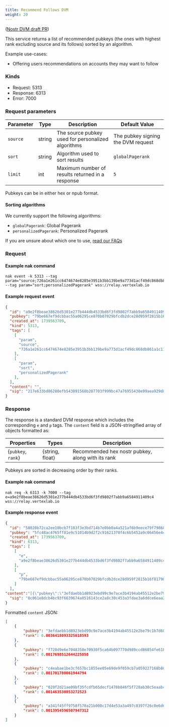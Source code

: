 ```yaml
---
title: Recommend Follows DVM
weight: 20
---
```


([Nostr DVM draft PR](https://github.com/nostr-protocol/data-vending-machines/pull/38))

This service returns a list of recommended pubkeys (the ones with highest rank excluding source and its follows) sorted by an algorithm.

Example use-cases:
 - Offering users recommendations on accounts they may want to follow

### Kinds

 - Request: 5313
 - Response: 6313
 - Error: 7000

### Request parameters

| Parameter | Type | Description | Default Value |
|-----|-----|-----|-----|
| `source` | string | The source pubkey used for personalized algorithms | The pubkey signing the DVM request |
| `sort` | string | Algorithm used to sort results | `globalPagerank` |
| `limit` | int | Maximum number of results returned in a response | `5` |

Pubkeys can be in either hex or npub format.

#### Sorting algorithms

We currently support the following algorithms:

 - `globalPagerank`: Global Pagerank
 - `personalizedPagerank`: Personalized Pagerank

If you are unsure about which one to use, [read our FAQs](https://vertexlab.io/docs/faq/#what-is-the-difference-between-global-and-personalized-pagerank)

### Request

#### Example nak command
```
nak event -k 5313 --tag param="source;726a1e261cc6474674e8285e3951b3bb139be9a773d1acf49dc868db861a1c11" --tag param="sort;personalizedPagerank" wss://relay.vertexlab.io
```

#### Example request event

```json
{
  "id": "a9e2f8beae38626d5301e277b444db4533bd6f3fd9802f7abb9a6584911409c4",
  "pubkey": "79be667ef9dcbbac55a06295ce870b07029bfcdb2dce28d959f2815b16f81798",
  "created_at": 1739563709,
  "kind": 5313,
  "tags": [
    [
      "param",
      "source",
      "726a1e261cc6474674e8285e3951b3bb139be9a773d1acf49dc868db861a1c11"
    ],
    [
      "param",
      "sort",
      "personalizedPagerank"
    ],
  ],
  "content": "",
  "sig": "217e633bd86280efb543891560b207703f999bc47a76955438e99aea929d87cd88de3346cfe109da4ce6951d86b48dc6ef92987a2ba735fad79b5405a7836047"
}
```

### Response

The response is a standard DVM response which includes the corresponding `e` and `p` tags. 
The `content` field is a JSON-stringified array of objects formatted as:

| Properties | Types | Description |
|-----|-----|-----|
| {`pubkey`, `rank`} | {string, float} | Recommended hex nostr pubkey, along with its rank |

Pubkeys are sorted in decreasing order by their ranks.

#### Example nak command
```
nak req -k 6313 -k 7000 --tag e=a9e2f8beae38626d5301e277b444db4533bd6f3fd9802f7abb9a6584911409c4 wss://relay.vertexlab.io
```

#### Example response event

```json
{
  "id": "58020b72ca2ee10bcb7f103f3e3bd714b7e0bb0a4a521af6b9eece79f798686e",
  "pubkey": "5fc48ac4765ff81e9c51014b9d2f2c91621370f4c6b5452a9c06456e4cccaeb4",
  "created_at": 1739563709,
  "kind": 6313,
  "tags": [
    [
      "e",
      "a9e2f8beae38626d5301e277b444db4533bd6f3fd9802f7abb9a6584911409c4"
    ],
    [
      "p",
      "79be667ef9dcbbac55a06295ce870b07029bfcdb2dce28d959f2815b16f81798"
    ]
  ],
"content":"[{\"pubkey\":\"3efdaebb1d8923ebd99c9e7ace3b4194ab45512e2be79c1b7d68d9243e0d2681\",\"rank\":0.0036418093325618593},{\"pubkey\":\"f728d9e6e7048358e70930f5ca64b097770d989ccd86854fe618eda9c8a38106\",\"rank\":0.0017698512644225858},{\"pubkey\":\"c4eabae1be3cf657bc1855ee05e69de9f059cb7a059227168b80b89761cbc4e0\",\"rank\":0.001701780061944794},{\"pubkey\":\"020f2d21ae09bf35fcdfb65decf1478b846f5f728ab30c5eaabcd6d081a81c3e\",\"rank\":0.001463530853272523},{\"pubkey\":\"a341f45ff9758f570a21b000c17d4e53a3a497c8397f26c0e6d61e5acffc7a98\",\"rank\":0.0013954596507947312}]",
  "sig": "8c061e8dcb4bc93f6639674a0516143ce2a8c30c453a3fdae3a6ddce6eaa238c9e5ef1bf358842b740f1d044ea8fa5205e7ce9d2a571f158885e19224d527bbc"
}
```

Formatted `content` JSON:

```json
[
	{
		"pubkey": "3efdaebb1d8923ebd99c9e7ace3b4194ab45512e2be79c1b7d68d9243e0d2681",
		"rank": 0.0036418093325618593
	},
	{
		"pubkey": "f728d9e6e7048358e70930f5ca64b097770d989ccd86854fe618eda9c8a38106",
		"rank": 0.0017698512644225858
	},
	{
		"pubkey": "c4eabae1be3cf657bc1855ee05e69de9f059cb7a059227168b80b89761cbc4e0",
		"rank": 0.001701780061944794
	},
	{
		"pubkey": "020f2d21ae09bf35fcdfb65decf1478b846f5f728ab30c5eaabcd6d081a81c3e",
		"rank": 0.001463530853272523
	},
	{
		"pubkey": "a341f45ff9758f570a21b000c17d4e53a3a497c8397f26c0e6d61e5acffc7a98",
		"rank": 0.0013954596507947312
	}
]
```
